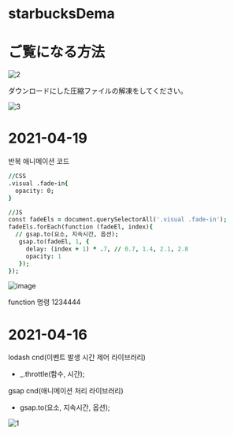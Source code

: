 # starbucksDema

# ご覧になる方法

![2](https://user-images.githubusercontent.com/61581807/115183963-c9fc3180-a117-11eb-864d-5f92721d9798.png)


ダウンロードにした圧縮ファイルの解凍をしてください。



![3](https://user-images.githubusercontent.com/61581807/115184098-16e00800-a118-11eb-8c93-c1d0d7e5ab86.png)




# 2021-04-19

반복 애니메이션 코드

```j
//CSS
.visual .fade-in{
  opacity: 0;
}

//JS
const fadeEls = document.querySelectorAll('.visual .fade-in');
fadeEls.forEach(function (fadeEl, index){
  // gsap.to(요소, 지속시간, 옵션);
   gsap.to(fadeEl, 1, {
     delay: (index + 1) * .7, // 0.7, 1.4, 2.1, 2.8
     opacity: 1
   });
});
```

![image](https://user-images.githubusercontent.com/61581807/115199255-fc188e00-a12d-11eb-8532-5c11d3dd4587.png)




function 명령 1234444



# 2021-04-16

lodash cnd(이벤트 발생 시간 제어 라이브러리)
- _.throttle(함수, 시간);


gsap cnd(애니메이션 처리 라이브러리)
- gsap.to(요소, 지속시간, 옵션);

![1](https://user-images.githubusercontent.com/61581807/115183650-2874e000-a117-11eb-93b3-1ebe920f174d.png)

